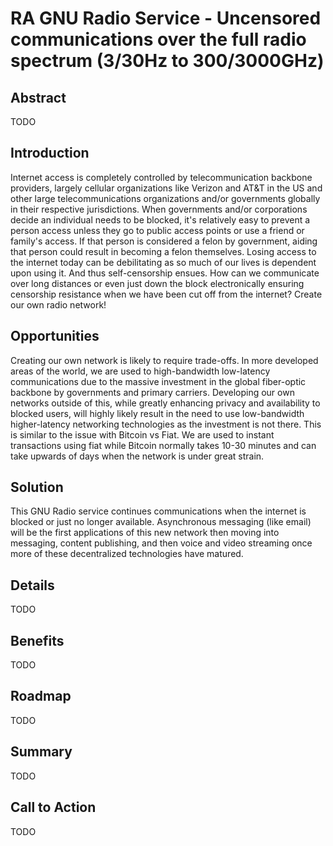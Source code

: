 # RA GNU Radio Service - Uncensored communications over the full radio spectrum (3/30Hz to 300/3000GHz)

## Abstract
TODO

## Introduction
Internet access is completely controlled by telecommunication backbone providers, largely cellular organizations like Verizon and AT&T in the
US and other large telecommunications organizations and/or governments globally in their respective jurisdictions. When
governments and/or corporations decide an individual needs to be blocked, it's relatively easy to prevent a person access
unless they go to public access points or use a friend or family's access. If that person is considered a felon by government,
aiding that person could result in becoming a felon themselves. Losing access to the internet today can be debilitating
as so much of our lives is dependent upon using it. And thus self-censorship ensues. How can we communicate over long
distances or even just down the block electronically ensuring censorship resistance when we have been cut off from
the internet? Create our own radio network!

## Opportunities
Creating our own network is likely to require trade-offs. In more developed areas of the world, we are used to high-bandwidth
low-latency communications due to the massive investment in the global fiber-optic backbone by governments and primary
carriers. Developing our own networks outside of this, while greatly enhancing privacy and availability to blocked users,
will highly likely result in the need to use low-bandwidth higher-latency networking technologies as the investment is
not there. This is similar to the issue with Bitcoin vs Fiat. We are used to instant transactions using fiat while Bitcoin
normally takes 10-30 minutes and can take upwards of days when the network is under great strain.

## Solution
This GNU Radio service continues communications when the internet is blocked
or just no longer available. Asynchronous messaging (like email) will be the first applications of this new network then
moving into messaging, content publishing, and then voice and video streaming once more of these decentralized
technologies have matured.

## Details
TODO

## Benefits
TODO

## Roadmap
TODO

## Summary
TODO

## Call to Action
TODO
